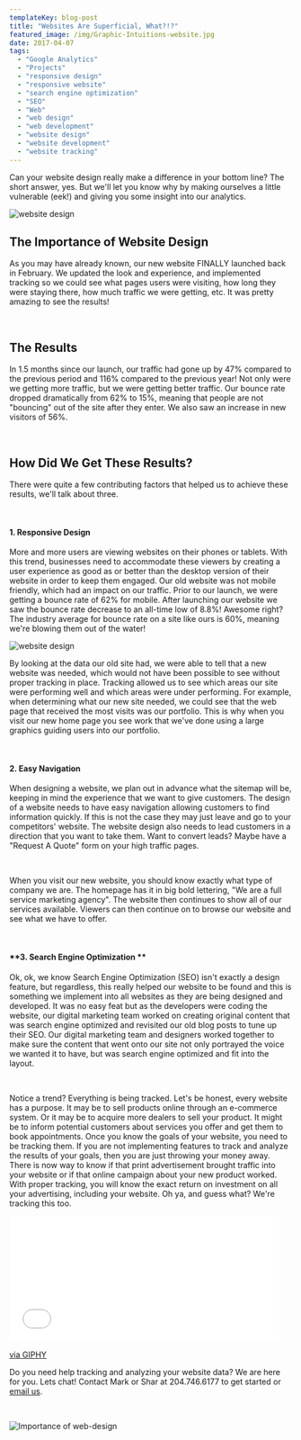 ```yaml
---
templateKey: blog-post
title: "Websites Are Superficial, What?!?"
featured_image: /img/Graphic-Intuitions-website.jpg
date: 2017-04-07
tags:
  - "Google Analytics"
  - "Projects"
  - "responsive design"
  - "responsive website"
  - "search engine optimization"
  - "SEO"
  - "Web"
  - "web design"
  - "web development"
  - "website design"
  - "website development"
  - "website tracking"
---
```


Can your website design really make a difference in your bottom line? The short answer, yes. But we'll let you know why by making ourselves a little vulnerable (eek!) and giving you some insight into our analytics.

![website design](/img/Graphic-Intuitions-website.jpg)

## **The Importance of Website Design**

<span style="font-weight: 400;">As you may have already known, our new website FINALLY launched back in February. </span><span style="font-weight: 400;">We updated the look and experience, and implemented tracking so we could see what pages users were visiting, how long they were staying there, how much traffic we were getting, etc. It was pretty amazing to see the results!</span>

&nbsp;

## **The Results**

<span style="font-weight: 400;">In 1.5 months since our launch, our traffic had gone up by 47% compared to the previous period and 116% compared to the previous year! Not only were we getting more traffic, but we were getting better traffic. Our bounce rate dropped dramatically from 62% to 15%, meaning that people are not "bouncing" out of the site after they enter. We also saw an increase in new visitors of 56%. </span>

&nbsp;

## **How Did We Get These Results?**

<span style="font-weight: 400;">There were quite a few contributing factors that helped us to achieve these results, we'll talk about three.</span>

&nbsp;

#### **1. Responsive Design**

<span style="font-weight: 400;">More and more users are viewing websites on their phones or tablets. With this trend, businesses need to accommodate these viewers by creating a user experience as good as or better than the desktop version of their website in order to keep them engaged. Our old website was not mobile friendly, which had an impact on our traffic. Prior to our launch, we were getting a bounce rate of 62% for mobile. After launching our website we saw the bounce rate decrease to an all-time low of 8.8%! Awesome right? The industry average for bounce rate on a site like ours is 60%, meaning we're blowing them out of the water!</span>

![website design](/img/website-design.jpg)

<span style="font-weight: 400;">By looking at the data our old site had, we were able to tell that a new website was needed, which would not have been possible to see without proper tracking in place. Tracking allowed us to see which areas our site were performing well and which areas were under performing. For example, when determining what our new site needed, we could see that the web page that received the most visits was our portfolio. This is why when you visit our new home page you see work that we've done using a large graphics guiding users into our portfolio.</span>

&nbsp;

#### **2. Easy Navigation**

<span style="font-weight: 400;">When designing a website, we plan out in advance what the sitemap will be, keeping in mind the experience that we want to give customers. The design of a website needs to have easy navigation allowing customers to find information quickly. If this is not the case they may just leave and go to your competitors' website. The website design also needs to lead customers in a direction that you want to take them. Want to convert leads? Maybe have a "Request A Quote" form on your high traffic pages.</span>

&nbsp;

<span style="font-weight: 400;">When you visit our new website, you should know exactly what type of company we are. The homepage has it in big bold lettering, "We are a full service marketing agency". The website then continues to show all of our services available. Viewers can then continue on to browse our website and see what we have to offer.</span>

&nbsp;

#### **3. Search Engine Optimization **

<span style="font-weight: 400;">Ok, ok, we know Search Engine Optimization (SEO) isn't exactly a design feature, but regardless, this really helped our website to be found and this is something we implement into all websites as they are being designed and developed. It was no easy feat but as the developers were coding the website, our digital marketing team worked on creating original content that was search engine optimized and revisited our old blog posts to tune up their SEO. Our digital marketing team and designers worked together to make sure the content that went onto our site not only portrayed the voice we wanted it to have, but was search engine optimized and fit into the layout.</span>

&nbsp;

<span style="font-weight: 400;">Notice a trend? Everything is being tracked. Let's be honest, every website has a purpose. It may be to sell products online through an e-commerce system. Or it may be to acquire more dealers to sell your product. It might be to inform potential customers about services you offer and get them to book appointments. Once you know the goals of your website, you need to be tracking them. If you are not implementing features to track and analyze the results of your goals, then you are just throwing your money away. There is now way to know if that print advertisement brought traffic into your website or if that online campaign about your new product worked. With proper tracking, you will know the exact return on investment on all your advertising, including your website. Oh ya, and guess what? We're tracking this too.</span>

<iframe class="giphy-embed" src="//giphy.com/embed/ha5EeXrfx3xxC" width="480" height="224.2285714285714" frameborder="0" allowfullscreen="allowfullscreen"></iframe>

[via GIPHY](https://giphy.com/gifs/reactiongifs-ha5EeXrfx3xxC)

<span style="font-weight: 400;">Do you need help tracking and analyzing your website data? We are here for you. Lets chat! Contact Mark or Shar at 204.746.6177 to get started or </span>[<span style="font-weight: 400;">email us</span>](https://graphicintuitions.com/get-in-touch/?utm_source=Blog&utm_campaign=GICaseStudy)<span style="font-weight: 400;">.</span>

&nbsp;

![Importance of web-design](/img/Importance-of-web-design.jpg)

&nbsp;